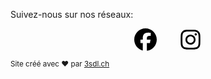 Suivez-nous sur nos réseaux:

<p style="display: flex; gap: 36px; justify-content: center">
    <a
        target="_blank"
        href="https://www.facebook.com/fetevipdm/"
    >
        <svg
            width="36"
            height="36"
            xmlns="http://www.w3.org/2000/svg"
            viewBox="0 0 512 512"
        >
            <path
                d="M512 256C512 114.6 397.4 0 256 0S0 114.6 0 256C0 376 82.7 476.8 194.2 504.5V334.2H141.4V256h52.8V222.3c0-87.1 39.4-127.5 125-127.5c16.2 0 44.2 3.2 55.7 6.4V172c-6-.6-16.5-1-29.6-1c-42 0-58.2 15.9-58.2 57.2V256h83.6l-14.4 78.2H287V510.1C413.8 494.8 512 386.9 512 256h0z"
            />
        </svg>
    </a>
    <a
        target="_blank"
        href="https://www.instagram.com/fete_vi_pdm/"
    >
        <svg
            width="36"
            height="36"
            xmlns="http://www.w3.org/2000/svg"
            viewBox="0 0 448 512"
        >
            <path
                d="M224.1 141c-63.6 0-114.9 51.3-114.9 114.9s51.3 114.9 114.9 114.9S339 319.5 339 255.9 287.7 141 224.1 141zm0 189.6c-41.1 0-74.7-33.5-74.7-74.7s33.5-74.7 74.7-74.7 74.7 33.5 74.7 74.7-33.6 74.7-74.7 74.7zm146.4-194.3c0 14.9-12 26.8-26.8 26.8-14.9 0-26.8-12-26.8-26.8s12-26.8 26.8-26.8 26.8 12 26.8 26.8zm76.1 27.2c-1.7-35.9-9.9-67.7-36.2-93.9-26.2-26.2-58-34.4-93.9-36.2-37-2.1-147.9-2.1-184.9 0-35.8 1.7-67.6 9.9-93.9 36.1s-34.4 58-36.2 93.9c-2.1 37-2.1 147.9 0 184.9 1.7 35.9 9.9 67.7 36.2 93.9s58 34.4 93.9 36.2c37 2.1 147.9 2.1 184.9 0 35.9-1.7 67.7-9.9 93.9-36.2 26.2-26.2 34.4-58 36.2-93.9 2.1-37 2.1-147.8 0-184.8zM398.8 388c-7.8 19.6-22.9 34.7-42.6 42.6-29.5 11.7-99.5 9-132.1 9s-102.7 2.6-132.1-9c-19.6-7.8-34.7-22.9-42.6-42.6-11.7-29.5-9-99.5-9-132.1s-2.6-102.7 9-132.1c7.8-19.6 22.9-34.7 42.6-42.6 29.5-11.7 99.5-9 132.1-9s102.7-2.6 132.1 9c19.6 7.8 34.7 22.9 42.6 42.6 11.7 29.5 9 99.5 9 132.1s2.7 102.7-9 132.1z"
            />
        </svg>
    </a>
</p>

<p>
    <small>
        Site créé avec ❤️ par
        <a href="https://3sdl.ch" target="_blank">3sdl.ch</a>
    </small>
</p>

